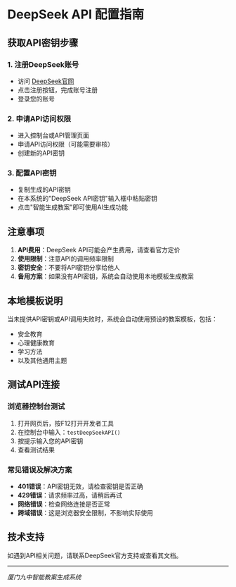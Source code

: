 # DeepSeek API 配置指南

## 获取API密钥步骤

### 1. 注册DeepSeek账号
- 访问 [DeepSeek官网](https://deepseek.com)
- 点击注册按钮，完成账号注册
- 登录您的账号

### 2. 申请API访问权限
- 进入控制台或API管理页面
- 申请API访问权限（可能需要审核）
- 创建新的API密钥

### 3. 配置API密钥
- 复制生成的API密钥
- 在本系统的"DeepSeek API密钥"输入框中粘贴密钥
- 点击"智能生成教案"即可使用AI生成功能

## 注意事项

1. **API费用**：DeepSeek API可能会产生费用，请查看官方定价
2. **使用限制**：注意API的调用频率限制
3. **密钥安全**：不要将API密钥分享给他人
4. **备用方案**：如果没有API密钥，系统会自动使用本地模板生成教案

## 本地模板说明

当未提供API密钥或API调用失败时，系统会自动使用预设的教案模板，包括：
- 安全教育
- 心理健康教育
- 学习方法
- 以及其他通用主题

## 测试API连接

### 浏览器控制台测试
1. 打开网页后，按F12打开开发者工具
2. 在控制台中输入：`testDeepSeekAPI()`
3. 按提示输入您的API密钥
4. 查看测试结果

### 常见错误及解决方案
- **401错误**：API密钥无效，请检查密钥是否正确
- **429错误**：请求频率过高，请稍后再试
- **网络错误**：检查网络连接是否正常
- **跨域错误**：这是浏览器安全限制，不影响实际使用

## 技术支持

如遇到API相关问题，请联系DeepSeek官方支持或查看其文档。

---
*厦门九中智能教案生成系统*